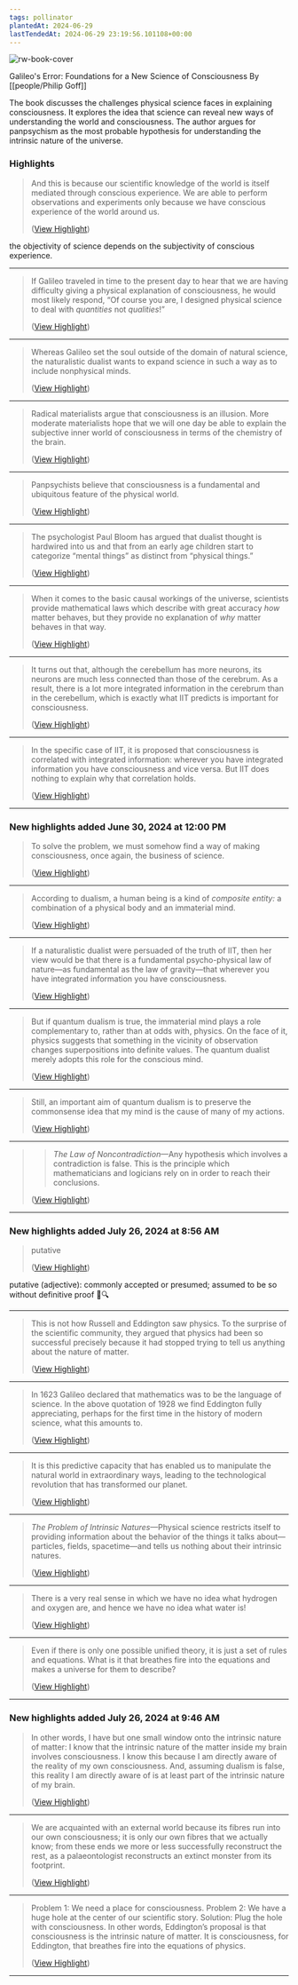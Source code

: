 ```yaml
---
tags: pollinator
plantedAt: 2024-06-29
lastTendedAt: 2024-06-29 23:19:56.101108+00:00
---
```

![rw-book-cover](https://readwise-assets.s3.amazonaws.com/media/reader/parsed_document_assets/189608497/MHkQhl1xb_J0FImnfLOFY47WQ1R104xoq-m99rBQwss-cove_9Foxg6t.jpg)

Galileo's Error: Foundations for a New Science of Consciousness
By [[people/Philip Goff]]

The book discusses the challenges physical science faces in explaining consciousness. It explores the idea that science can reveal new ways of understanding the world and consciousness. The author argues for panpsychism as the most probable hypothesis for understanding the intrinsic nature of the universe.

### Highlights
> And this is because our scientific knowledge of the world is itself mediated through conscious experience. We are able to perform observations and experiments only because we have conscious experience of the world around us.
> 
>  ([View Highlight](https://read.readwise.io/read/01j1k1kg6699mwjbqk4e40ewfj))

the objectivity of science depends on the subjectivity of conscious experience.

---

> If Galileo traveled in time to the present day to hear that we are having difficulty giving a physical explanation of consciousness, he would most likely respond, “Of course you are, I designed physical science to deal with *quantities* not *qualities*!”
> 
>  ([View Highlight](https://read.readwise.io/read/01j1k30pr6fj2natwc6whrhxmh))


---

> Whereas Galileo set the soul outside of the domain of natural science, the naturalistic dualist wants to expand science in such a way as to include nonphysical minds.
> 
>  ([View Highlight](https://read.readwise.io/read/01j1k362b9k8n9cbgtvhf70kjk))


---

> Radical materialists argue that consciousness is an illusion. More moderate materialists hope that we will one day be able to explain the subjective inner world of consciousness in terms of the chemistry of the brain.
> 
>  ([View Highlight](https://read.readwise.io/read/01j1k36t8mak8nvezydxdppqgj))


---

> Panpsychists believe that consciousness is a fundamental and ubiquitous feature of the physical world.
> 
>  ([View Highlight](https://read.readwise.io/read/01j1k38zs4mh4cqezr0a42h22w))


---

> The psychologist Paul Bloom has argued that dualist thought is hardwired into us and that from an early age children start to categorize “mental things” as distinct from “physical things.”
> 
>  ([View Highlight](https://read.readwise.io/read/01j1k3v7m40ntfr81ygbx7g8r3))


---

> When it comes to the basic causal workings of the universe, scientists provide mathematical laws which describe with great accuracy *how* matter behaves, but they provide no explanation of *why* matter behaves in that way.
> 
>  ([View Highlight](https://read.readwise.io/read/01j1k456fr0ndteza5c13ymx7d))


---

> It turns out that, although the cerebellum has more neurons, its neurons are much less connected than those of the cerebrum. As a result, there is a lot more integrated information in the cerebrum than in the cerebellum, which is exactly what IIT predicts is important for consciousness.
> 
>  ([View Highlight](https://read.readwise.io/read/01j1k4p5vwz0v0ds13wke59ycp))


---

> In the specific case of IIT, it is proposed that consciousness is correlated with integrated information: wherever you have integrated information you have consciousness and vice versa. But IIT does nothing to explain why that correlation holds.
> 
>  ([View Highlight](https://read.readwise.io/read/01j1k4rkm2zematdzz93ns3snz))


---

### New highlights added June 30, 2024 at 12:00 PM
> To solve the problem, we must somehow find a way of making consciousness, once again, the business of science.
> 
>  ([View Highlight](https://read.readwise.io/read/01j1mryd93ttayxb6wckkewjdy))


---

> According to dualism, a human being is a kind of *composite entity:* a combination of a physical body and an immaterial mind.
> 
>  ([View Highlight](https://read.readwise.io/read/01j1ms25ng0exgtcw57z78rba0))


---

> If a naturalistic dualist were persuaded of the truth of IIT, then her view would be that there is a fundamental psycho-physical law of nature—as fundamental as the law of gravity—that wherever you have integrated information you have consciousness.
> 
>  ([View Highlight](https://read.readwise.io/read/01j1ms9149tr6y1bk1ebcv1vga))


---

> But if quantum dualism is true, the immaterial mind plays a role complementary to, rather than at odds with, physics. On the face of it, physics suggests that something in the vicinity of observation changes superpositions into definite values. The quantum dualist merely adopts this role for the conscious mind.
> 
>  ([View Highlight](https://read.readwise.io/read/01j1mtcbsdpb900vnn2ne0ga76))


---

> Still, an important aim of quantum dualism is to preserve the commonsense idea that my mind is the cause of many of my actions.
> 
>  ([View Highlight](https://read.readwise.io/read/01j1mtj20m7dy6rve80s6fgnge))


---

> > *The Law of Noncontradiction*—Any hypothesis which involves a contradiction is false.
> This is the principle which mathematicians and logicians rely on in order to reach their conclusions.
> 
>  ([View Highlight](https://read.readwise.io/read/01j1mvq7ge7a5tzx85fge5918v))


---

### New highlights added July 26, 2024 at 8:56 AM
> putative
> 
>  ([View Highlight](https://read.readwise.io/read/01j3nwgzq67s7h257370k1d36y))

putative (adjective): commonly accepted or presumed; assumed to be so without definitive proof 🤔🔍

---

> This is not how Russell and Eddington saw physics. To the surprise of the scientific community, they argued that physics had been so successful precisely because it had stopped trying to tell us anything about the nature of matter.
> 
>  ([View Highlight](https://read.readwise.io/read/01j3qkvf62vmvenenqbdymchxf))


---

> In 1623 Galileo declared that mathematics was to be the language of science. In the above quotation of 1928 we find Eddington fully appreciating, perhaps for the first time in the history of modern science, what this amounts to.
> 
>  ([View Highlight](https://read.readwise.io/read/01j3qm289dfpyfdhr1vgtfcrka))


---

> It is this predictive capacity that has enabled us to manipulate the natural world in extraordinary ways, leading to the technological revolution that has transformed our planet.
> 
>  ([View Highlight](https://read.readwise.io/read/01j3qm7h5a1wppm5f4y3g2mfyz))


---

> *The Problem of Intrinsic Natures*—Physical science restricts itself to providing information about the behavior of the things it talks about—particles, fields, spacetime—and tells us nothing about their intrinsic natures.
> 
>  ([View Highlight](https://read.readwise.io/read/01j3qmeet10jm973fj2xsvbr9b))


---

> There is a very real sense in which we have no idea what hydrogen and oxygen are, and hence we have no idea what water is!
> 
>  ([View Highlight](https://read.readwise.io/read/01j3qmneg8tchjwv6pd7x6wk1z))


---

> Even if there is only one possible unified theory, it is just a set of rules and equations. What is it that breathes fire into the equations and makes a universe for them to describe?
> 
>  ([View Highlight](https://read.readwise.io/read/01j3qmrmw59ydzw1a2kqay1g11))


---

### New highlights added July 26, 2024 at 9:46 AM
> In other words, I have but one small window onto the intrinsic nature of matter: I know that the intrinsic nature of the matter inside my brain involves consciousness. I know this because I am directly aware of the reality of my own consciousness. And, assuming dualism is false, this reality I am directly aware of is at least part of the intrinsic nature of my brain.
> 
>  ([View Highlight](https://read.readwise.io/read/01j3qppr5aprw6mkq17p8q5xa9))


---

> We are acquainted with an external world because its fibres run into our own consciousness; it is only our own fibres that we actually know; from these ends we more or less successfully reconstruct the rest, as a palaeontologist reconstructs an extinct monster from its footprint.
> 
>  ([View Highlight](https://read.readwise.io/read/01j3qptajdv6v02beq1jafj232))


---

> Problem 1: We need a place for consciousness.
> Problem 2: We have a huge hole at the center of our scientific story.
> Solution: Plug the hole with consciousness.
> In other words, Eddington’s proposal is that consciousness is the intrinsic nature of matter. It is consciousness, for Eddington, that breathes fire into the equations of physics.
> 
>  ([View Highlight](https://read.readwise.io/read/01j3qqpbycnxa6yaxk5sscnyc4))


---

